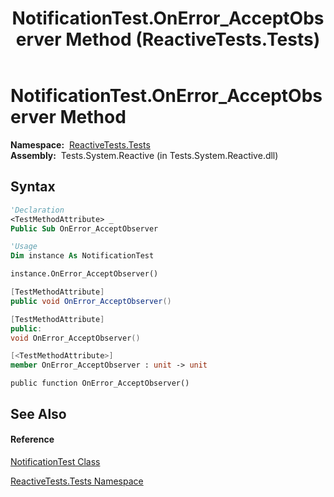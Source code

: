 ﻿---
title: NotificationTest.OnError_AcceptObserver Method  (ReactiveTests.Tests)
TOCTitle: OnError_AcceptObserver Method
ms:assetid: M:ReactiveTests.Tests.NotificationTest.OnError_AcceptObserver
ms:mtpsurl: https://msdn.microsoft.com/en-us/library/reactivetests.tests.notificationtest.onerror_acceptobserver(v=VS.103)
ms:contentKeyID: 36620947
ms.date: 06/28/2011
mtps_version: v=VS.103
f1_keywords:
- ReactiveTests.Tests.NotificationTest.OnError_AcceptObserver
dev_langs:
- CSharp
- JScript
- VB
- FSharp
- c++
---

# NotificationTest.OnError\_AcceptObserver Method

**Namespace:**  [ReactiveTests.Tests](hh289046\(v=vs.103\).md)  
**Assembly:**  Tests.System.Reactive (in Tests.System.Reactive.dll)

## Syntax

``` vb
'Declaration
<TestMethodAttribute> _
Public Sub OnError_AcceptObserver
```

``` vb
'Usage
Dim instance As NotificationTest

instance.OnError_AcceptObserver()
```

``` csharp
[TestMethodAttribute]
public void OnError_AcceptObserver()
```

``` c++
[TestMethodAttribute]
public:
void OnError_AcceptObserver()
```

``` fsharp
[<TestMethodAttribute>]
member OnError_AcceptObserver : unit -> unit 
```

``` jscript
public function OnError_AcceptObserver()
```

## See Also

#### Reference

[NotificationTest Class](hh314756\(v=vs.103\).md)

[ReactiveTests.Tests Namespace](hh289046\(v=vs.103\).md)


